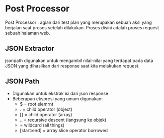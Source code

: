 # Post Processor

Post Processor : agian dari test plan yang merupakan sebuah aksi yang berjalan saat proses setelah dilakukan. Proses disini adalah proses request sebuah halaman web.

## JSON Extractor

jsonpath digunakan untuk mengambil nilai-nilai yang terdapat pada data JSON yang dihasilkan dari response saat kita melakukan request.

## JSON Path

- Digunakan untuk ekstrak isi dari json response
- Beberapan ekspresi yang umum digunakan:
  - $ = root elemrnt
  - . = child operator (object)
  - [] = child operator (array)
  - .. = recursive descent (langsung ke objek)
  - = wildcard (all things)
  - [start:end] = array slice operator borrowed
